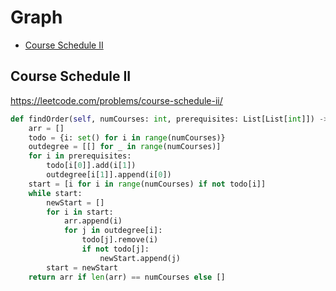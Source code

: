 # Graph

+ [Course Schedule II](#course-schedule-ii)

## Course Schedule II

https://leetcode.com/problems/course-schedule-ii/

``` python
def findOrder(self, numCourses: int, prerequisites: List[List[int]]) -> List[int]:
    arr = []
    todo = {i: set() for i in range(numCourses)}
    outdegree = [[] for _ in range(numCourses)]
    for i in prerequisites:
        todo[i[0]].add(i[1])
        outdegree[i[1]].append(i[0])
    start = [i for i in range(numCourses) if not todo[i]]
    while start:
        newStart = []
        for i in start:
            arr.append(i)
            for j in outdegree[i]:
                todo[j].remove(i)
                if not todo[j]:
                    newStart.append(j)
        start = newStart
    return arr if len(arr) == numCourses else []

```

